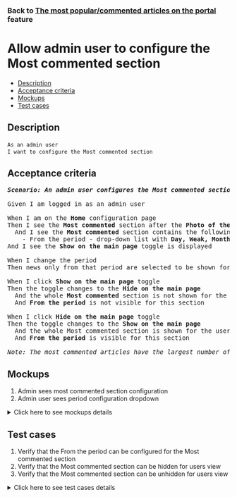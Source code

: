 ### Back to [The most popular/commented articles on the portal](../../) feature

# Allow admin user to configure the Most commented section

- [Description](#description)
- [Acceptance criteria](#acceptance-criteria)
- [Mockups](#mockups)
- [Test cases](#test-cases)

## Description

    As an admin user
    I want to configure the Most commented section

## Acceptance criteria

<pre>
<b><i>Scenario: An admin user configures the Most commented section for the whole site from the home page</i></b>

Given I am logged in as an admin user

When I am on the <b>Home</b> configuration page
Then I see the <b>Most commented</b> section after the <b>Photo of the day</b> section
  And I see the <b>Most commented</b> section contains the following:
    - From the period - drop-down list with <b>Day, Weak, Month, and Year</b> values (Month is the default value)
And I see the <b>Show on the main page</b> toggle is displayed

When I change the period
Then news only from that period are selected to be shown for the user

When I click <b>Show on the main page</b> toggle
Then the toggle changes to the <b>Hide on the main page</b>
  And the whole <b>Most commented</b> section is not shown for the users
  And <b>From the period</b> is not visible for this section

When I click <b>Hide on the main page</b> toggle
Then the toggle changes to the <b>Show on the main page</b>
  And the whole Most commented section is shown for the users
  And <b>From the period</b> is visible for this section

<i>Note: The most commented articles have the largest number of comments during a selected period of time in the whole news scope for the active page. This section is configured for the whole site and is context-sensitive.</i>
</pre>

## Mockups

1. Admin sees most commented section configuration
2. Admin user sees period configuration dropdown

<details>
  <summary>Click here to see mockups details</summary>

**1. Admin sees most commented section configuration:**

![Admin sees most commented section configuration](/products/sport_news_portal/web_application_features/most_popular_and_commented/images/most_popular_commented_configuration.png)

**2. Admin user sees period configuration dropdown:**

![Admin user sees period configuration dropdown](/products/sport_news_portal/web_application_features/most_popular_and_commented/images/most_popular_commented_configuration_period.png)

</details>

## Test cases

1. Verify that the From the period can be configured for the Most commented section
2. Verify that the Most commented section can be hidden for users view
3. Verify that the Most commented section can be unhidden for users view

<details>
  <summary>Click here to see test cases details</summary>

### **#1. Verify that the From the period can be configured for the Most commented section**

|Preconditions|Steps|Expected result
--------------|-----|----------
|- Go to Sport News Home page</br>- Log in by admin account</br>- Go to the Home configuration page -> Most commented section|1) Click From the period drop-down</br>2) Select Day/Week/Month/Year value|2) The Most commented section displays the most visited last day/week/month/year articles|

### **#2. Verify that the Most commented section can be hidden for users view**

|Preconditions|Steps|Expected result
--------------|-----|----------
|- Go to Sport News Home page</br>- Log in by admin account</br>- Go to the Home configuration page -> Most commented section</br>- There is <b>Show on the main page</b> toggle|1) Examine the Most commented section</br>2) Click <b>Show on the main page</b> toggle|2) Toggle changes to the Hide on the main page. The Most commented section is not visible for users on all pages|

### **#3. Verify that the Most commented section can be unhidden for users view**

|Preconditions|Steps|Expected result
--------------|-----|----------
|- Go to Sport News Home page</br>- Log in by admin account</br>- Go to the Home configuration page -> Most commented section</br>- There is <b>Hide on the main page</b> toggle|1) Examine the Most commented section</br>2) Click <b>Hide on the main page</b> toggle|2) The Most commented section is visible for users|
</details>
